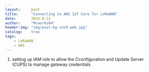 ```yaml
---
layout:     post
title:      "Connecting to AWS IoT Core for LoRaWAN"
date:       2024-8-12
author:     "Mcworks64"
header-img: "img/post-bg-ios9-web.jpg"
catalog:    true
tags:
    - LoRaWAN
    - AWS
---
```


1. setting up IAM role to allow the Cconfiguration and Update Server (CUPS) to manage gateway credentials
